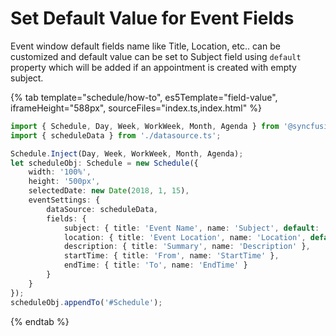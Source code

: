 # Set Default Value for Event Fields

Event window default fields name like Title, Location, etc.. can be customized and default value can be set to Subject field using `default` property which will be added if an appointment is created with empty subject.

{% tab template="schedule/how-to", es5Template="field-value", iframeHeight="588px", sourceFiles="index.ts,index.html"  %}

```typescript
import { Schedule, Day, Week, WorkWeek, Month, Agenda } from '@syncfusion/ej2-schedule';
import { scheduleData } from './datasource.ts';

Schedule.Inject(Day, Week, WorkWeek, Month, Agenda);
let scheduleObj: Schedule = new Schedule({
    width: '100%',
    height: '500px',
    selectedDate: new Date(2018, 1, 15),
    eventSettings: {
        dataSource: scheduleData,
        fields: {
            subject: { title: 'Event Name', name: 'Subject', default: 'Add Name' },
            location: { title: 'Event Location', name: 'Location', default: 'USA' },
            description: { title: 'Summary', name: 'Description' },
            startTime: { title: 'From', name: 'StartTime' },
            endTime: { title: 'To', name: 'EndTime' }
        }
    }
});
scheduleObj.appendTo('#Schedule');
```

{% endtab %}